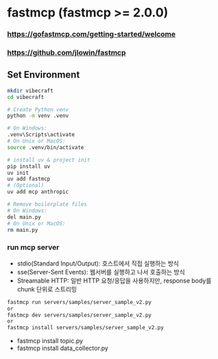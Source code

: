 # fastmcp (fastmcp >= 2.0.0)
### https://gofastmcp.com/getting-started/welcome
### https://github.com/jlowin/fastmcp

## Set Environment
```bash
mkdir vibecraft
cd vibecraft

# Create Python venv
python -m venv .venv

# On Windows:
.venv\Scripts\activate
# On Unix or MacOS:
source .venv/bin/activate

# install uv & project init
pip install uv
uv init
uv add fastmcp
# (Optional)
uv add mcp anthropic

# Remove boilerplate files
# On Windows:
del main.py
# On Unix or MacOS:
rm main.py
```

### run mcp server
- stdio(Standard Input/Output): 호스트에서 직접 실행하는 방식
- sse(Server-Sent Events): 웹서버를 실행하고 나서 호출하는 방식
- Streamable HTTP: 일반 HTTP 요청/응답을 사용하지만, response body를 chunk 단위로 스트리밍
```bash
fastmcp run servers/samples/server_sample_v2.py
or
fastmcp dev servers/samples/server_sample_v2.py
or
fastmcp install servers/samples/server_sample_v2.py
```

- fastmcp install topic.py
- fastmcp install data_collector.py
